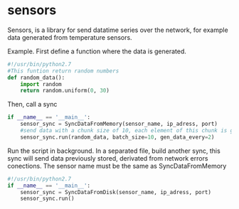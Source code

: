 # sensors
Sensors, is a library for send datatime series over the network, for example data generated from temperature sensors.

Example.
First define a function where the data is generated.
```python
#!/usr/bin/python2.7
#This funtion return random numbers
def random_data():
    import random
    return random.uniform(0, 30)
```
Then, call a sync
```python
if __name__ == '__main__':
    sensor_sync = SyncDataFromMemory(sensor_name, ip_adress, port)
    #send data with a chunk size of 10, each element of this chunk is generated every 2 seconds.
    sensor_sync.run(random_data, batch_size=10, gen_data_every=2)
```
Run the script in background.
In a separated file, build another sync, this sync will send data previously stored, derivated from network errors conections. The sensor name must be the same as SyncDataFromMemory

```python
#!/usr/bin/python2.7
if __name__ == '__main__':
    sensor_sync = SyncDataFromDisk(sensor_name, ip_adress, port)
    sensor_sync.run()
```
